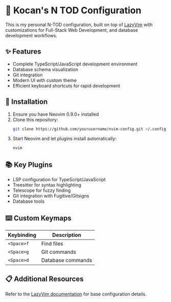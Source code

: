 # 🚀 Kocan's N TOD Configuration

This is my personal N-TOD configuration, built on top of [LazyVim](https://github.com/LazyVim/LazyVim) with customizations for Full-Stack Web Development, and database development workflows.

## ✨ Features

- Complete TypeScript/JavaScript development environment
- Database schema visualization
- Git integration
- Modern UI with custom theme
- Efficient keyboard shortcuts for rapid development

## 🔧 Installation

1. Ensure you have Neovim 0.9.0+ installed
2. Clone this repository:
   ```bash
   git clone https://github.com/yourusername/nvim-config.git ~/.config/nvim
   ```
3. Start Neovim and let plugins install automatically:
   ```bash
   nvim
   ```

## 📚 Key Plugins

- LSP configuration for TypeScript/JavaScript
- Treesitter for syntax highlighting
- Telescope for fuzzy finding
- Git integration with Fugitive/Gitsigns
- Database tools

## ⌨️ Custom Keymaps

| Keybinding | Description       |
| ---------- | ----------------- |
| `<Space>f` | Find files        |
| `<Space>g` | Git commands      |
| `<Space>d` | Database commands |

## 📋 Additional Resources

Refer to the [LazyVim documentation](https://lazyvim.github.io) for base configuration details.
